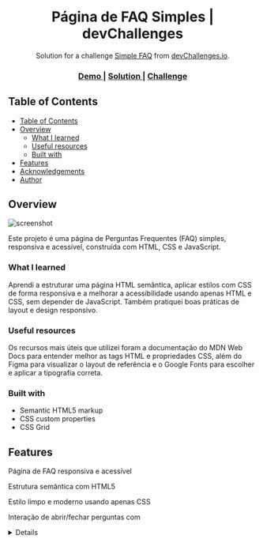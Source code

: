 <!-- Please update value in the {}  -->

<h1 align="center"> Página de FAQ Simples | devChallenges</h1>

<div align="center">
   Solution for a challenge <a href="https://wendell-nasc.github.io/" target="_blank">Simple FAQ</a> from <a href="http://devchallenges.io" target="_blank">devChallenges.io</a>.
</div>

<div align="center">
  <h3>
    <a href="https://wendell-nasc.github.io/projetos_devchallenges/2-simple-faq-master/index.html">
      Demo
    </a>
    <span> | </span>
    <a href="https://github.com/wendell-nasc/projetos_devchallenges/tree/main/2-simple-faq-master">
      Solution
    </a>
    <span> | </span>
    <a href="https://devchallenges.io/challenge/simple-faq-challenge">
      Challenge
    </a>
  </h3>
</div>

<!-- TABLE OF CONTENTS -->

## Table of Contents

- [Table of Contents](#table-of-contents)
- [Overview](#overview)
  - [What I learned](#what-i-learned)
  - [Useful resources](#useful-resources)
  - [Built with](#built-with)
- [Features](#features)
- [Acknowledgements](#acknowledgements)
- [Author](#author)

<!-- OVERVIEW -->

## Overview

![screenshot](https://user-images.githubusercontent.com/16707738/92399059-5716eb00-f132-11ea-8b14-bcacdc8ec97b.png)

Este projeto é uma página de Perguntas Frequentes (FAQ) simples, responsiva e acessível, construída com HTML, CSS e JavaScript.

### What I learned

Aprendi a estruturar uma página HTML semântica, aplicar estilos com CSS de forma responsiva e a melhorar a acessibilidade usando apenas HTML e CSS, sem depender de JavaScript. Também pratiquei boas práticas de layout e design responsivo.

### Useful resources

Os recursos mais úteis que utilizei foram a documentação do MDN Web Docs para entender melhor as tags HTML e propriedades CSS, além do Figma para visualizar o layout de referência e o Google Fonts para escolher e aplicar a tipografia correta.

### Built with

- Semantic HTML5 markup
- CSS custom properties
- CSS Grid


## Features

Página de FAQ responsiva e acessível

Estrutura semântica com HTML5

Estilo limpo e moderno usando apenas CSS

Interação de abrir/fechar perguntas com <details>

Layout adaptado para desktop, tablet e mobile

Código organizado e pronto para publicação via GitHub Pages

This application/site was created as a submission to a [DevChallenges](https://devchallenges.io/challenges-dashboard) challenge.

## Acknowledgements

Gostaria de agradecer ao devChallenges.io por disponibilizar desafios práticos que ajudam a melhorar minhas habilidades em desenvolvimento web. Também agradeço à comunidade do MDN Web Docs pelas documentações claras e atualizadas.
## Author

- Website [your-website.com](https://wendell-nasc.github.io/)
- GitHub [@wendell-nasc](https://wendell-nasc.github.io/)
